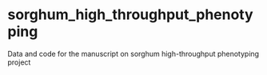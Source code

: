 # sorghum_high_throughput_phenotyping
Data and code for the manuscript on sorghum high-throughput phenotyping project
